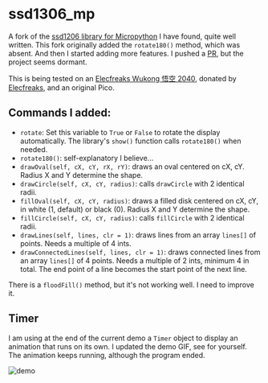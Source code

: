 # ssd1306_mp

A fork of the [ssd1206 library for Micropython](https://github.com/stlehmann/micropython-ssd1306/) I have found, quite well written. This fork originally added the `rotate180()` method, which was absent. And then I started adding more features. I pushed a [PR](https://github.com/stlehmann/micropython-ssd1306/pull/7), but the project seems dormant.

This is being tested on an [Elecfreaks Wukong 悟空 2040](https://shop.elecfreaks.com/products/elecfreaks-wukong2040-expansion-board-adapter-for-raspberry-pi-pico), donated by [Elecfreaks](https://github.com/elecfreaks), and an original Pico.

## Commands I added:

* `rotate`: Set this variable to `True` or `False` to rotate the display automatically. The library's `show()` function calls `rotate180()` when needed.
* `rotate180()`: self-explanatory I believe...
* `drawOval(self, cX, cY, rX, rY)`: draws an oval centered on cX, cY. Radius X and Y determine the shape.
* `drawCircle(self, cX, cY, radius)`: calls `drawCircle` with 2 identical radii.
* `fillOval(self, cX, cY, radius)`: draws a filled disk centered on cX, cY, in white (1, default) or black (0). Radius X and Y determine the shape.
* `fillCircle(self, cX, cY, radius)`: calls `fillCircle` with 2 identical radii.
* `drawLines(self, lines, clr = 1)`: draws lines from an array `lines[]` of points. Needs a multiple of 4 ints.
* `drawConnectedLines(self, lines, clr = 1)`: draws connected lines from an array `lines[]` of 4 points. Needs a multiple of 2 ints, minimum 4 in total. The end point of a line becomes the start point of the next line.

There is a `floodFill()` method, but it's not working well. I need to improve it.

## Timer

I am using at the end of the current demo a `Timer` object to display an animation that runs on its own. I updated the demo GIF, see for yourself. The animation keeps running, although the program ended.


![demo](demo.gif)